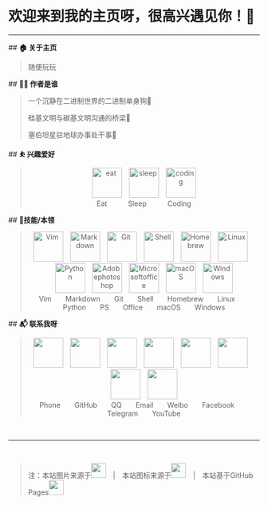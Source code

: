 # **欢迎来到我的主页呀，很高兴遇见你！🤝**

<hr />

\##  **🏠 关于主页**

> 随便玩玩

\##  **👨‍💻 作者是谁**

>一个沉静在二进制世界的二进制单身狗🤖
>
>硅基文明与碳基文明沟通的桥梁🌉
>
>塞伯坦星驻地球办事处干事🤠


\## **⛹ 兴趣爱好**


> <center><img src="https://cdn.jsdelivr.net/gh/aeiouspace/IMG@master/PicGo-Core/iconmonstr-eat_2022-04-26_16:38:36.svg" width="60" height="60" alt="eat">&emsp;<img src="https://cdn.jsdelivr.net/gh/aeiouspace/IMG@master/PicGo-Core/iconmonstr-bed_2022-04-26_16:40:24.svg" width="60" height="60" alt="sleep">&emsp;<img src="https://cdn.jsdelivr.net/gh/aeiouspace/IMG@master/PicGo-Core/iconmonstr-script_2022-04-26_16:41:43.svg"  width="60" height="60" alt="coding"><br /><span font-size='64px'>Eat&emsp;&emsp;&emsp;Sleep&emsp;&emsp;&emsp;Coding</span></center>



\## **📎技能/本领**


> <center><img src="https://cdn.jsdelivr.net/gh/onepluskiller/IMG@master/PicGo-Core/vim.svg" width="60" height="60" alt="Vim">&emsp;<img src="https://cdn.jsdelivr.net/gh/onepluskiller/IMG@master/PicGo-Core/markdown.svg" width="60" height="60" alt="Markdown">&emsp;<img src="https://cdn.jsdelivr.net/gh/onepluskiller/IMG@master/PicGo-Core/git.svg" width="60" height="60" alt="Git">&emsp;<img src="https://cdn.jsdelivr.net/gh/onepluskiller/IMG@master/PicGo-Core/gnubash.svg" width="60" height="60" alt="Shell">&emsp;<img src="https://cdn.jsdelivr.net/gh/onepluskiller/IMG@master/PicGo-Core/homebrew.svg" width="60" height="60" alt="Homebrew">&emsp;<img src="https://cdn.jsdelivr.net/gh/onepluskiller/IMG@master/PicGo-Core/linux.svg" width="60" height="60" alt="Linux">&emsp;<img src="https://cdn.jsdelivr.net/gh/onepluskiller/IMG@master/PicGo-Core/python.svg" width="60" height="60" alt="Python">&emsp;<img src="https://cdn.jsdelivr.net/gh/onepluskiller/IMG@master/PicGo-Core/adobephotoshop.svg" width="60" height="60" alt="Adobephotoshop">&emsp;<img src="https://cdn.jsdelivr.net/gh/onepluskiller/IMG@master/PicGo-Core/microsoftoffice.svg" width="60" height="60" alt="Microsoftoffice">&emsp;<img src="https://cdn.jsdelivr.net/gh/onepluskiller/IMG@master/PicGo-Core/macos.svg" width="60" height="60" alt="macOS">&emsp;<img src="https://cdn.jsdelivr.net/gh/onepluskiller/IMG@master/PicGo-Core/windows.svg" width="60" height="60" alt="Windows"><br /><span >Vim&emsp;&emsp;Markdown&emsp;&emsp;Git&emsp;&emsp;Shell&emsp;&emsp;Homebrew&emsp;&emsp;Linux&emsp;&emsp;Python&emsp;&emsp;PS&emsp;&emsp;Office&emsp;&emsp;macOS&emsp;&emsp;Windows</span></center>



\## **📬 联系我呀**


> <center><a href="tel:+8618589383315" title="Phone"><img src="https://cdn.jsdelivr.net/gh/onepluskiller/IMG@master/PicGo-Core/phone.svg" width="60" height="60"></a>&emsp;<a href="http://github.com/onepluskiller" title="GitHub"><img src="https://cdn.jsdelivr.net/gh/onepluskiller/IMG@master/PicGo-Core/github.svg" width="60" height="60"></a>&emsp;<a href="tencent://message/?uin=347773623" title="QQ"><img src="https://cdn.jsdelivr.net/gh/onepluskiller/IMG@master/PicGo-Core/tencentqq.svg" width="60" height="60"></a>&emsp;<a href="mailto:347773623@qq?subject=aeiou.space反馈" title="Mail"><img src="https://cdn.jsdelivr.net/gh/onepluskiller/IMG@master/PicGo-Core/maildotru.svg" width="60" height="60"></a>&emsp;<a href="https://www.weibo.com/5845502445" title="Weibo"><img src="https://cdn.jsdelivr.net/gh/onepluskiller/IMG@master/PicGo-Core/sinaweibo.svg" width="60" height="60"></a>&emsp;<a href="#" title="facebook"><img src="https://cdn.jsdelivr.net/gh/onepluskiller/IMG@master/PicGo-Core/facebook.svg" width="60" height="60"></a>&emsp;<a href="#" title="Telegram"><img src="https://cdn.jsdelivr.net/gh/onepluskiller/IMG@master/PicGo-Core/telegram.svg" width="60" height="60"></a>&emsp;<a href="https://www.youtube.com/channel/UCTthqQgWwWmTEFugNJ5I4gQ" title="YouTube"><img src="https://cdn.jsdelivr.net/gh/onepluskiller/IMG@master/PicGo-Core/youtube.svg" width="60" height="60"></a><br /><span >Phone&emsp;&emsp;GitHub&emsp;&emsp;QQ&emsp;&emsp;Email&emsp;&emsp;Weibo&emsp;&emsp;Facebook&emsp;&emsp;Telegram&emsp;&emsp;YouTube</span></center>

<br />

<hr />

<br />

> 注：本站图片来源于<a href="#" title="pexels"><img src="https://cdn.jsdelivr.net/gh/onepluskiller/IMG@master/PicGo-Core/pexels.svg" width="30" height="30"></a>&emsp;|&emsp;本站图标来源于<a href="#" title="simpleicons"><img src="https://cdn.jsdelivr.net/gh/onepluskiller/IMG@master/PicGo-Core/simpleicons.svg" width="30" height="30"></a>&emsp;|&emsp;本站基于GitHub Pages<a href="#" title="githubpages"><img src="https://cdn.jsdelivr.net/gh/onepluskiller/IMG@master/PicGo-Core/githubpages.svg" width="30" height="30"></a>
